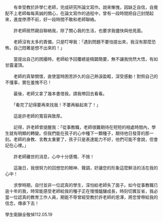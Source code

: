 <!--敬悼恩師--!>

　　有幸受教於許學仁老師，完成研究所論文寫作。說來慚愧，因缺乏自信，自覺配不上老師每每真誠的關心，在論文寫作的過程中，曾有一段時間把自己封閉起來，進度停滯不前，好一段時間不敢和老師聯絡。<br><br>
  
　　許老師居然親自聯絡我，除了關心我的生活，也要求我儘快與他見面。<br><br>
  
　　老師沒有太多的責備，只是叮嚀我：「遇到問題不要怕提出來，我沒有那麼恐怖，自己悶著是想不出來的！」<br><br>
  
　　當提出自己的困擾時，老師給予回覆總是精闢簡要，無不讓我恍然大悟，有如甘露灌頂。<br><br>
  
　　老師的真摯關懷，直使當時困苦許久的自己熱淚盈眶，深受感動！對照自己的不懂事，實在羞愧不已！<br><br>
  
　　最後，老師又拿了幾本書借我，請我帶回去看看。<br><br>
  
　　「看完了記得要再來找我！不要再躲起來了！」<br><br>
  
　　這是許老師的寬容與敦厚。<br><br>
  
　　記得，許老師曾提醒我：「從事教職，老師很難期待在短短的相處時間內，學生就有明顯的轉變。但我們能在孩子的心中種下一顆種子，期待他日發芽的那一刻。老師的身教、言教太重要了，孩子只是表達能力不好，他們可能不會說，但會記在心裡。」<br><br>
  
　　許老師離世的消息，心中十分感慨、不捨！<br><br>
  
　　這幾日，我很努力的回想您的眼神、聲調，好讓您的形象這麼鮮活的活在我的心中！<br><br>
  
　　求學時期，自忖並非一位認真的學生，深怕給老師失了面子。如今從事教職已逾十年的我，時常能感受老師給我的種子正在慢慢醞釀成長，時刻切實反省，我必當一位認真的教育工作人員，期能不辱曾經受教於許老師的恩澤，將您曾帶給我的信念，傳承下去！<br><br>
  
學生衛韻全敬悼112.05.19
